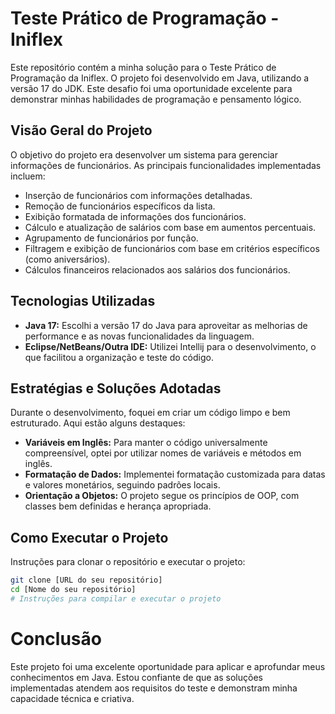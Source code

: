 # Teste Prático de Programação - Iniflex

Este repositório contém a minha solução para o Teste Prático de Programação da Iniflex. O projeto foi desenvolvido em Java, utilizando a versão 17 do JDK. Este desafio foi uma oportunidade excelente para demonstrar minhas habilidades de programação e pensamento lógico.

## Visão Geral do Projeto

O objetivo do projeto era desenvolver um sistema para gerenciar informações de funcionários. As principais funcionalidades implementadas incluem:

- Inserção de funcionários com informações detalhadas.
- Remoção de funcionários específicos da lista.
- Exibição formatada de informações dos funcionários.
- Cálculo e atualização de salários com base em aumentos percentuais.
- Agrupamento de funcionários por função.
- Filtragem e exibição de funcionários com base em critérios específicos (como aniversários).
- Cálculos financeiros relacionados aos salários dos funcionários.

## Tecnologias Utilizadas

- **Java 17:** Escolhi a versão 17 do Java para aproveitar as melhorias de performance e as novas funcionalidades da linguagem.
- **Eclipse/NetBeans/Outra IDE:** Utilizei Intellij para o desenvolvimento, o que facilitou a organização e teste do código.

## Estratégias e Soluções Adotadas

Durante o desenvolvimento, foquei em criar um código limpo e bem estruturado. Aqui estão alguns destaques:

- **Variáveis em Inglês:** Para manter o código universalmente compreensível, optei por utilizar nomes de variáveis e métodos em inglês.
- **Formatação de Dados:** Implementei formatação customizada para datas e valores monetários, seguindo padrões locais.
- **Orientação a Objetos:** O projeto segue os princípios de OOP, com classes bem definidas e herança apropriada.

## Como Executar o Projeto

Instruções para clonar o repositório e executar o projeto:

```bash
git clone [URL do seu repositório]
cd [Nome do seu repositório]
# Instruções para compilar e executar o projeto
```

# Conclusão
Este projeto foi uma excelente oportunidade para aplicar e aprofundar meus conhecimentos em Java. Estou confiante de que as soluções implementadas atendem aos requisitos do teste e demonstram minha capacidade técnica e criativa.